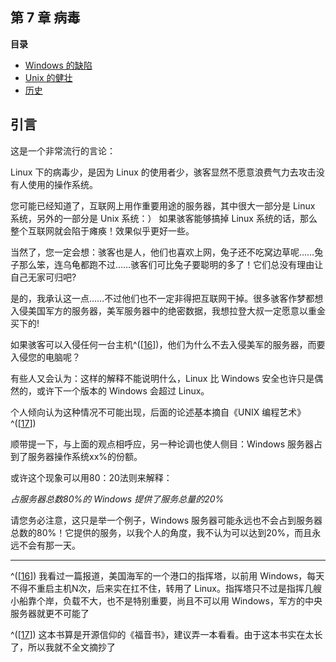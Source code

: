 ## 第 7 章 病毒

**目录**

- [Windows 的缺陷](ch07s02.md)
- [Unix 的健壮](ch07s03.md)
- [历史](ch07s04.md)

## 引言

这是一个非常流行的言论：

Linux 下的病毒少，是因为 Linux
的使用者少，骇客显然不愿意浪费气力去攻击没有人使用的操作系统。

您可能已经知道了，互联网上用作重要用途的服务器，其中很大一部分是 Linux
系统，另外的一部分是 Unix 系统：） 如果骇客能够搞掉 Linux
系统的话，那么整个互联网就会陷于瘫痪！效果似乎更好一些。

当然了，您一定会想：骇客也是人，他们也喜欢上网，兔子还不吃窝边草呢……兔子那么笨，连乌龟都跑不过……骇客们可比兔子要聪明的多了！它们总没有理由让自己无家可归吧?

是的，我承认这一点……不过他们也不一定非得把互联网干掉。很多骇客作梦都想入侵美国军方的服务器，美军服务器中的绝密数据，我想拉登大叔一定愿意以重金买下的!

如果骇客可以入侵任何一台主机^(\[[16](#ftn.id3056085)\])，他们为什么不去入侵美军的服务器，而要入侵您的电脑呢？

有些人又会认为：这样的解释不能说明什么，Linux 比 Windows
安全也许只是偶然的，或许下一个版本的 Windows 会超过 Linux。

个人倾向认为这种情况不可能出现，后面的论述基本摘自《UNIX
编程艺术》^(\[[17](#ftn.id3056714)\])

顺带提一下，与上面的观点相呼应，另一种论调也使人侧目：Windows
服务器占到了服务器操作系统xx%的份额。

或许这个现象可以用80：20法则来解释：

*占服务器总数80%的 Windows 提供了服务总量的20%*

请您务必注意，这只是举一个例子，Windows
服务器可能永远也不会占到服务器总数的80%！它提供的服务，以我个人的角度，我不认为可以达到20%，而且永远不会有那一天。

---

^(\[[16](#id3056085)\])
我看过一篇报道，美国海军的一个港口的指挥塔，以前用
Windows，每天不得不重启主机N次，后来实在扛不住，转用了
Linux。指挥塔只不过是指挥几艘小船靠个岸，负载不大，也不是特别重要，尚且不可以用
Windows，军方的中央服务器就更不可能了

^(\[[17](#id3056714)\])
这本书算是开源信仰的《福音书》，建议弄一本看看。由于这本书实在太长了，所以我就不全文摘抄了
